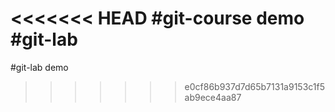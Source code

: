 <<<<<<< HEAD
#git-course demo
#git-lab
=======
#git-lab demo
>>>>>>> e0cf86b937d7d65b7131a9153c1f5ab9ece4aa87
